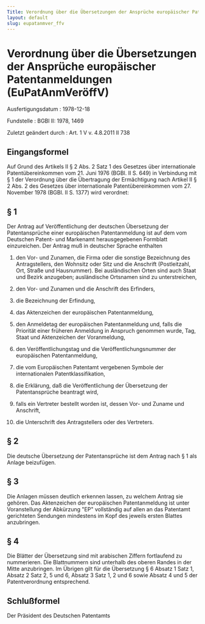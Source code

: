 ```yaml
---
Title: Verordnung über die Übersetzungen der Ansprüche europäischer Patentanmeldungen
layout: default
slug: eupatanmver_ffv
---
```


# Verordnung über die Übersetzungen der Ansprüche europäischer Patentanmeldungen (EuPatAnmVeröffV)

Ausfertigungsdatum
:   1978-12-18

Fundstelle
:   BGBl II: 1978, 1469

Zuletzt geändert durch
:   Art. 1 V v. 4.8.2011 II 738


## Eingangsformel

Auf Grund des Artikels II § 2 Abs. 2 Satz 1 des Gesetzes über
internationale Patentübereinkommen vom 21. Juni 1976 (BGBl. II S. 649)
in Verbindung mit § 1 der Verordnung über die Übertragung der
Ermächtigung nach Artikel II § 2 Abs. 2 des Gesetzes über
internationale Patentübereinkommen vom 27. November 1978 (BGBl. II S.
1377) wird verordnet:


## § 1

Der Antrag auf Veröffentlichung der deutschen Übersetzung der
Patentansprüche einer europäischen Patentanmeldung ist auf dem vom
Deutschen Patent- und Markenamt herausgegebenen Formblatt
einzureichen. Der Antrag muß in deutscher Sprache enthalten

1.  den Vor- und Zunamen, die Firma oder die sonstige Bezeichnung des
    Antragstellers, den Wohnsitz oder Sitz und die Anschrift
    (Postleitzahl, Ort, Straße und Hausnummer). Bei ausländischen Orten
    sind auch Staat und Bezirk anzugeben; ausländische Ortsnamen sind zu
    unterstreichen,


2.  den Vor- und Zunamen und die Anschrift des Erfinders,


3.  die Bezeichnung der Erfindung,


4.  das Aktenzeichen der europäischen Patentanmeldung,


5.  den Anmeldetag der europäischen Patentanmeldung und, falls die
    Priorität einer früheren Anmeldung in Anspruch genommen wurde, Tag,
    Staat und Aktenzeichen der Voranmeldung,


6.  den Veröffentlichungstag und die Veröffentlichungsnummer der
    europäischen Patentanmeldung,


7.  die vom Europäischen Patentamt vergebenen Symbole der internationalen
    Patentklassifikation,


8.  die Erklärung, daß die Veröffentlichung der Übersetzung der
    Patentansprüche beantragt wird,


9.  falls ein Vertreter bestellt worden ist, dessen Vor- und Zuname und
    Anschrift,


10. die Unterschrift des Antragstellers oder des Vertreters.





## § 2

Die deutsche Übersetzung der Patentansprüche ist dem Antrag nach § 1
als Anlage beizufügen.


## § 3

Die Anlagen müssen deutlich erkennen lassen, zu welchem Antrag sie
gehören. Das Aktenzeichen der europäischen Patentanmeldung ist unter
Voranstellung der Abkürzung "EP" vollständig auf allen an das
Patentamt gerichteten Sendungen mindestens im Kopf des jeweils ersten
Blattes anzubringen.


## § 4

Die Blätter der Übersetzung sind mit arabischen Ziffern fortlaufend zu
nummerieren. Die Blattnummern sind unterhalb des oberen Randes in der
Mitte anzubringen. Im Übrigen gilt für die Übersetzung § 6 Absatz 1
Satz 1, Absatz 2 Satz 2, 5 und 6, Absatz 3 Satz 1, 2 und 6 sowie
Absatz 4 und 5 der Patentverordnung entsprechend.


## Schlußformel

Der Präsident des Deutschen Patentamts

